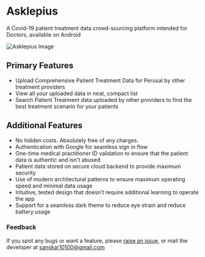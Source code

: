 # Asklepius
A Covid-19 patient treatment data crowd-sourcing platform intended for Doctors, available on Android

![Asklepius Image](https://github.com/sanskar10100/resources/blob/main/Asklepius.jpg "Asklepius on Android")

## Primary Features
- Upload Comprehensive Patient Treatment Data for Perusal by other treatment providers
- View all your uploaded data in neat, compact list
- Search Patient Treatment data uploaded by other providers to find the best treatment scenario for your patients

## Additional Features
- No hidden costs. Absolutely free of any charges.
- Authentication with Google for seamless sign in flow
- One-time medical practitioner ID validation to ensure that the patient data is authentic and isn't abused
- Patient data stored on secure cloud backend to provide maximum security
- Use of modern architectural patterns to ensure maximum operating speed and minimal data usage
- Intuitive, tested design that doesn't require additional learning to operate the app
- Support for a seamless dark theme to reduce eye strain and reduce battery usage

### Feedback
If you spot any bugs or want a feature, please [raise an issue](https://github.com/sanskar10100/Asklepius/issues/new), or mail the developer at sanskar10100@gmail.com